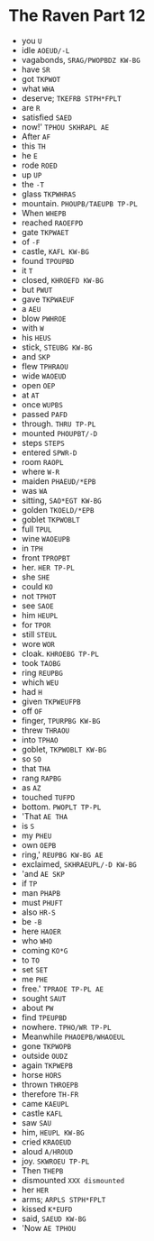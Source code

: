 # The Raven Part 12

* you `U`
* idle `AOEUD/-L`
* vagabonds, `SRAG/PWOPBDZ KW-BG`
* have `SR`
* got `TKPWOT`
* what `WHA`
* deserve; `TKEFRB STPH*FPLT`
* are `R`
* satisfied `SAED`
* now!' `TPHOU SKHRAPL AE`
* After `AF`
* this `TH`
* he `E`
* rode `ROED`
* up `UP`
* the `-T`
* glass `TKPWHRAS`
* mountain. `PHOUPB/TAEUPB TP-PL`
* When `WHEPB`
* reached `RAOEFPD`
* gate `TKPWAET`
* of `-F`
* castle, `KAFL KW-BG`
* found `TPOUPBD`
* it `T`
* closed, `KHROEFD KW-BG`
* but `PWUT`
* gave `TKPWAEUF`
* a `AEU`
* blow `PWHROE`
* with `W`
* his `HEUS`
* stick, `STEUBG KW-BG`
* and `SKP`
* flew `TPHRAOU`
* wide `WAOEUD`
* open `OEP`
* at `AT`
* once `WUPBS`
* passed `PAFD`
* through. `THRU TP-PL`
* mounted `PHOUPBT/-D`
* steps `STEPS`
* entered `SPWR-D`
* room `RAOPL`
* where `W-R`
* maiden `PHAEUD/*EPB`
* was `WA`
* sitting, `SAO*EGT KW-BG`
* golden `TKOELD/*EPB`
* goblet `TKPWOBLT`
* full `TPUL`
* wine `WAOEUPB`
* in `TPH`
* front `TPROPBT`
* her. `HER TP-PL`
* she `SHE`
* could `KO`
* not `TPHOT`
* see `SAOE`
* him `HEUPL`
* for `TPOR`
* still `STEUL`
* wore `WOR`
* cloak. `KHROEBG TP-PL`
* took `TAOBG`
* ring `REUPBG`
* which `WEU`
* had `H`
* given `TKPWEUFPB`
* off `OF`
* finger, `TPURPBG KW-BG`
* threw `THRAOU`
* into `TPHAO`
* goblet, `TKPWOBLT KW-BG`
* so `SO`
* that `THA`
* rang `RAPBG`
* as `AZ`
* touched `TUFPD`
* bottom. `PWOPLT TP-PL`
* 'That `AE THA`
* is `S`
* my `PHEU`
* own `OEPB`
* ring,' `REUPBG KW-BG AE`
* exclaimed, `SKHRAEUPL/-D KW-BG`
* 'and `AE SKP`
* if `TP`
* man `PHAPB`
* must `PHUFT`
* also `HR-S`
* be `-B`
* here `HAOER`
* who `WHO`
* coming `KO*G`
* to `TO`
* set `SET`
* me `PHE`
* free.' `TPRAOE TP-PL AE`
* sought `SAUT`
* about `PW`
* find `TPEUPBD`
* nowhere. `TPHO/WR TP-PL`
* Meanwhile `PHAOEPB/WHAOEUL`
* gone `TKPWOPB`
* outside `OUDZ`
* again `TKPWEPB`
* horse `HORS`
* thrown `THROEPB`
* therefore `TH-FR`
* came `KAEUPL`
* castle `KAFL`
* saw `SAU`
* him, `HEUPL KW-BG`
* cried `KRAOEUD`
* aloud `A/HROUD`
* joy. `SKWROEU TP-PL`
* Then `THEPB`
* dismounted `XXX dismounted`
* her `HER`
* arms; `ARPLS STPH*FPLT`
* kissed `K*EUFD`
* said, `SAEUD KW-BG`
* 'Now `AE TPHOU`
